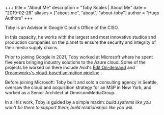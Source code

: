+++
title = "About Me"
description = "Toby Scales | About Me"
date = "2019-02-28"
aliases = ["about-me", "about", "about-toby"]
author = "Hugo Authors"
+++

Toby is an Advisor in Google Cloud's Office of the CISO. 

In this capacity, he works with the largest and most innovative studios and production companies on the planet to ensure the security and integrity of their media supply chains.

Prior to joining Google in 2021, Toby worked at Microsoft where he spent five years bringing industry solutions to the Azure cloud. Some of the projects he worked on there include Avid's [Edit On-demand](https://www.avid.com/press-center/avid-redefines-video-editing-with-public-launch-of-avid--edit-on-demand-cloud-subscription-service/) and [Dreamworks's cloud-based animation pipeline](https://variety.com/2020/digital/news/universal-microsoft-azure-cloud-production-1234743076/).

Before joining Microsoft: Toby built and sold a consulting agency in Seattle, oversaw the cloud and acquisition strategy for an MSP in New York, and worked as a Senior Architect at OmnicomMediaGroup.

In all his work, Toby is guided by a simple maxim: *build systems like you won't be there to support them; build relationships like you will*.